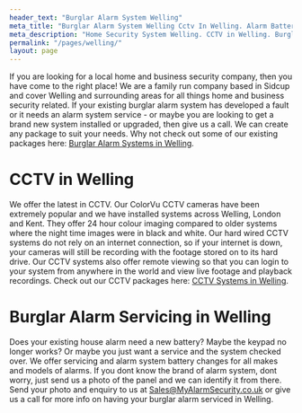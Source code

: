 ```yaml
---
header_text: "Burglar Alarm System Welling"
meta_title: "Burglar Alarm System Welling Cctv In Welling. Alarm Battery - MyAlarm Security"
meta_description: "Home Security System Welling. CCTV in Welling. Burglar Alarm Service Welling. Alarm Battery Welling. Contact us  020 8302 4065."
permalink: "/pages/welling/"
layout: page
---
```


If you are looking for a local home and business security company, then you have come to the right place! We are a family run company based in Sidcup and cover Welling and surrounding areas for all things home and business security related. If your existing burglar alarm system has developed a fault or it needs an alarm system service - or maybe you are looking to get a brand new system installed or upgraded, then give us a call. We can create any package to suit your needs. Why not check out some of our existing packages here: [Burglar Alarm Systems in Welling](/categories/burglar-alarms/).

# CCTV in Welling 

We offer the latest in CCTV. Our ColorVu CCTV cameras have been extremely popular and we have installed systems across Welling, London and Kent. They offer 24 hour colour imaging compared to older systems where the night time images were in black and white. Our hard wired CCTV systems do not rely on an internet connection, so if your internet is down, your cameras will still be recording with the footage stored on to its hard drive. Our CCTV systems also offer remote viewing so that you can login to your system from anywhere in the world and view live footage and playback recordings. Check out our CCTV packages here: [CCTV Systems in Welling](/categories/cctv/).

# Burglar Alarm Servicing in Welling 

Does your existing house alarm need a new battery? Maybe the keypad no longer works? Or maybe you just want a service and the system checked over. We offer servicing and alarm system battery changes for all makes and models of alarms. If you dont know the brand of alarm system, dont worry, just send us a photo of the panel and we can identify it from there. Send your photo and enquiry to us at <Sales@MyAlarmSecurity.co.uk> or give us a call for more info on having your burglar alarm serviced in Welling.